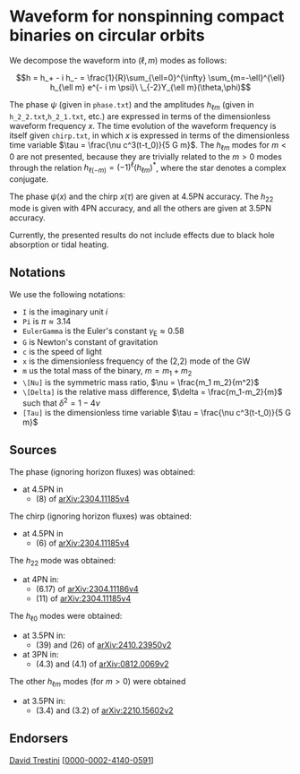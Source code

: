 # Waveform for nonspinning compact binaries on circular orbits

We decompose the waveform into $(\ell,m)$ modes as follows:

$$h = h_+ - i h_- = \frac{1}{R}\sum_{\ell=0}^{\infty} \sum_{m=-\ell}^{\ell} h_{\ell m} e^{- i m \psi}\ \_{-2}Y_{\ell m}(\theta,\phi)$$

The phase $\psi$ (given in ``phase.txt``) and the amplitudes $h_{\ell m}$ (given in ``h_2_2.txt``,``h_2_1.txt``, etc.) are expressed in terms of the dimensionless waveform frequency $x$. The time evolution of the waveform frequency is itself given ``chirp.txt``, in which $x$ is expressed in terms of the dimensionless time variable $\tau =  \frac{\nu c^3(t-t_0)}{5 G m}$. The $h_{\ell m}$ modes for $m<0$ are not presented, because they are trivially related to the $m>0$ modes through the relation $h_{\ell (-m)} = (-1)^\ell (h_{\ell m})^*$, where the star denotes a complex conjugate.

The phase $\psi(x)$ and the chirp $x(\tau)$ are given at 4.5PN accuracy. The $h_{22}$ mode is given with 4PN accuracy, and all the others are given at 3.5PN accuracy.

Currently, the presented results do not include effects due to black hole absorption or tidal heating.

## Notations

We use the following notations:
* ``I`` is the imaginary unit $i$
* ``Pi`` is $\pi \approx 3.14$
* ``EulerGamma`` is the Euler's constant $\gamma_\text{E} \approx 0.58$
* ``G`` is Newton's constant of gravitation
* ``c`` is the speed of light
* ``x`` is the dimensionless frequency of the (2,2) mode of the GW
* ``m`` us the total mass of the binary, $m = m_1+m_2$
* ``\[Nu]`` is the symmetric mass ratio, $\nu = \frac{m_1 m_2}{m^2}$
* ``\[Delta]`` is the relative mass difference, $\delta = \frac{m_1-m_2}{m}$ such that $\delta^2=1-4\nu$
* ``[Tau]`` is the dimensionless time variable $\tau = \frac{\nu c^3(t-t_0)}{5 G m}$

## Sources

The phase (ignoring horizon fluxes) was obtained:
* at 4.5PN in
    * (8) of [arXiv:2304.11185v4](https://arxiv.org/abs/2304.11185v4)
    
The chirp (ignoring horizon fluxes) was obtained:
* at 4.5PN in 
    * (6) of [arXiv:2304.11185v4](https://arxiv.org/abs/2304.11185v4)
    
The $h_{22}$ mode was obtained:
* at 4PN in:
    * (6.17) of [arXiv:2304.11186v4](https://arxiv.org/abs/2304.11186v4)
    * (11) of [arXiv:2304.11185v4](https://arxiv.org/abs/2304.11185v4)

The $h_{\ell 0}$ modes were obtained:
* at 3.5PN in:
    * (39) and (26) of [arXiv:2410.23950v2](https://arxiv.org/abs/2410.23950v2)
* at 3PN in:
    * (4.3) and (4.1) of [arXiv:0812.0069v2](https://arxiv.org/abs/0812.0069v2)

The other $h_{\ell m}$ modes (for $m>0$) were obtained
* at 3.5PN in:
    * (3.4) and (3.2) of [arXiv:2210.15602v2](https://arxiv.org/abs/2210.15602v2)
    


## Endorsers

[David Trestini](https://github.com/davidtrestini) [[0000-0002-4140-0591](https://orcid.org/0000-0002-4140-0591)]
